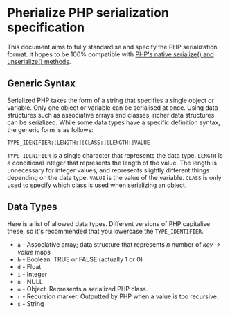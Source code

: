 Pherialize PHP serialization specification
==========================================

This document aims to fully standardise and specify the PHP serialization format. It hopes to be 100% compatible with [PHP's native serialize() and unserialize() methods](http://php.net/serialize).

Generic Syntax
--------------

Serialized PHP takes the form of a string that specifies a single object or variable. Only one object or variable can be serialised at once. Using data structures such as associative arrays and classes, richer data structures can be serialized. While some data types have a specific definition syntax, the generic form is as follows:

	TYPE_IDENIFIER:[LENGTH:][CLASS:][LENGTH:]VALUE
	
`TYPE_IDENIFIER` is a single character that represents the data type. `LENGTH` is a conditional integer that represents the length of the value. The length is unnecessary for integer values, and represents slightly different things depending on the data type. `VALUE` is the value of the variable. `CLASS` is only used to specify which class is used when serializing an object.

Data Types
----------

Here is a list of allowed data types. Different versions of PHP capitalise these, so it's recommended that you lowercase the `TYPE_IDENTIFIER`.

* `a` - Associative array; data structure that represents *n* number of *key -> value* maps
* `b` - Boolean. TRUE or FALSE (actually 1 or 0)
* `d` - Float
* `i` - Integer
* `n` - NULL
* `o` - Object. Represents a serialized PHP class.
* `r` - Recursion marker. Outputted by PHP when a value is too recursive.
* `s` - String